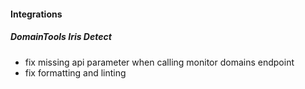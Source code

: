 
#### Integrations

##### DomainTools Iris Detect

- fix missing api parameter when calling monitor domains endpoint
- fix formatting and linting